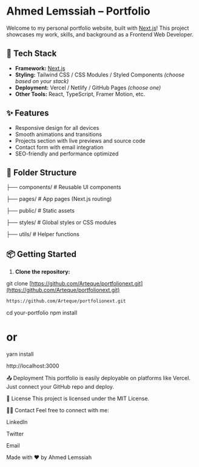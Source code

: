 # Ahmed Lemssiah – Portfolio

Welcome to my personal portfolio website, built with [Next.js](https://nextjs.org/)! This project showcases my work, skills, and background as a Frontend Web Developer.

## 🚀 Tech Stack

- **Framework:** [Next.js](https://nextjs.org/)
- **Styling:** Tailwind CSS / CSS Modules / Styled Components *(choose based on your stack)*
- **Deployment:** Vercel / Netlify / GitHub Pages *(choose one)*
- **Other Tools:** React, TypeScript, Framer Motion, etc.

## ✨ Features

- Responsive design for all devices
- Smooth animations and transitions
- Projects section with live previews and source code
- Contact form with email integration
- SEO-friendly and performance optimized

## 📂 Folder Structure

├── components/ # Reusable UI components  

├── pages/ # App pages (Next.js routing)  

├── public/ # Static assets  

├── styles/ # Global styles or CSS modules  

├── utils/ # Helper functions  



## 📦 Getting Started

1. **Clone the repository:**

git clone [https://github.com/Arteque/portfolionext.git](https://github.com/Arteque/portfolionext.git)
```bash
https://github.com/Arteque/portfolionext.git
```
cd your-portfolio
npm install
# or
yarn install

http://localhost:3000

📤 Deployment
This portfolio is easily deployable on platforms like Vercel. Just connect your GitHub repo and deploy.

📝 License
This project is licensed under the MIT License.

🙋‍♂️ Contact
Feel free to connect with me:

LinkedIn

Twitter

Email

Made with ❤️ by Ahmed Lemssiah



